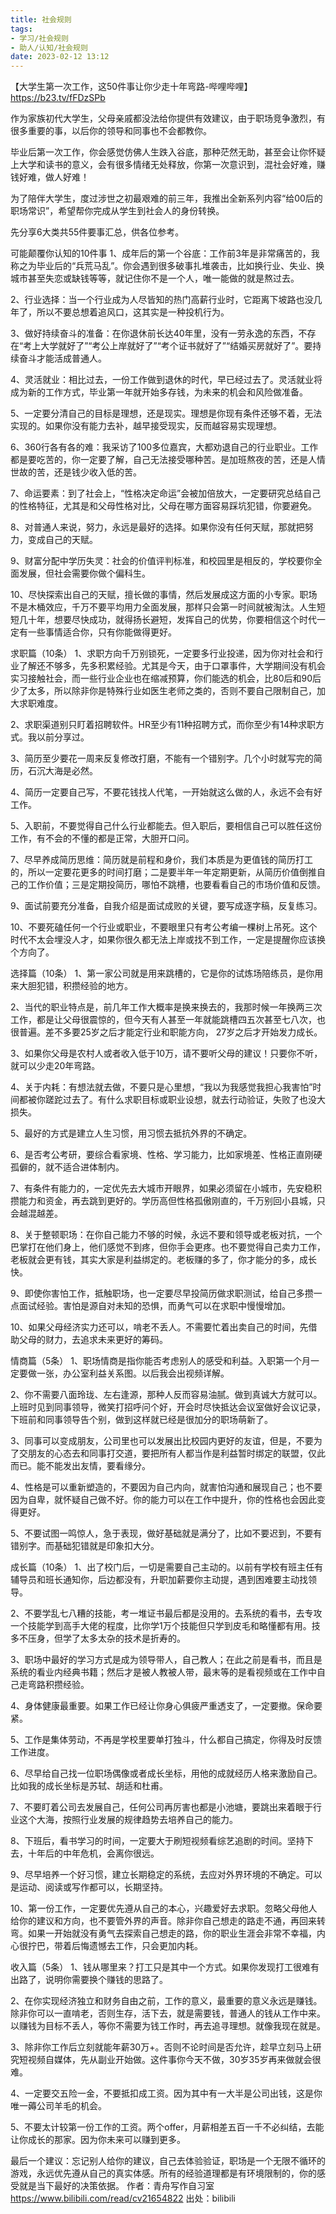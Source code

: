 ```yaml
---
title: 社会规则
tags: 
- 学习/社会规则
- 助人/认知/社会规则
date: 2023-02-12 13:12
---
```

【大学生第一次工作，这50件事让你少走十年弯路-哔哩哔哩】 https://b23.tv/fFDzSPb

作为家族初代大学生，父母亲戚都没法给你提供有效建议，由于职场竞争激烈，有很多重要的事，以后你的领导和同事也不会都教你。

毕业后第一次工作，你会感觉仿佛人生跌入谷底，那种茫然无助，甚至会让你怀疑上大学和读书的意义，会有很多情绪无处释放，你第一次意识到，混社会好难，赚钱好难，做人好难！


为了陪伴大学生，度过涉世之初最艰难的前三年，我推出全新系列内容“给00后的职场常识”，希望帮你完成从学生到社会人的身份转换。

先分享6大类共55件要事汇总，供各位参考。


可能颠覆你认知的10件事
1、成年后的第一个谷底：工作前3年是非常痛苦的，我称之为毕业后的“兵荒马乱”。你会遇到很多破事扎堆袭击，比如换行业、失业、换城市甚至失恋或缺钱等等，就记住你不是一个人，唯一能做的就是熬过去。

2、行业选择：当一个行业成为人尽皆知的热门高薪行业时，它距离下坡路也没几年了，所以不要总想着追风口，这其实是一种投机行为。

3、做好持续奋斗的准备：在你退休前长达40年里，没有一劳永逸的东西，不存在“考上大学就好了”“考公上岸就好了”“考个证书就好了”“结婚买房就好了”。要持续奋斗才能活成普通人。

4、灵活就业：相比过去，一份工作做到退休的时代，早已经过去了。灵活就业将成为新的工作方式，毕业第一年就开始多存钱，为未来的机会和风险做准备。

5、一定要分清自己的目标是理想，还是现实。理想是你现有条件还够不着，无法实现的。如果你没有能力去补，越早接受现实，反而越容易实现理想。

6、360行各有各的难：我采访了100多位嘉宾，大都劝退自己的行业职业。工作都是要吃苦的，你一定要了解，自己无法接受哪种苦。是加班熬夜的苦，还是人情世故的苦，还是钱少收入低的苦。

7、命运要素：到了社会上，“性格决定命运”会被加倍放大，一定要研究总结自己的性格特征，尤其是和父母性格对比，父母在哪方面容易踩坑犯错，你要避免。

8、对普通人来说，努力，永远是最好的选择。如果你没有任何天赋，那就把努力，变成自己的天赋。

9、财富分配中学历失灵：社会的价值评判标准，和校园里是相反的，学校要你全面发展，但社会需要你做个偏科生。

10、尽快探索出自己的天赋，擅长做的事情，然后发展成这方面的小专家。职场不是木桶效应，千万不要平均用力全面发展，那样只会第一时间就被淘汰。人生短短几十年，想要尽快成功，就得扬长避短，发挥自己的优势，你要相信这个时代一定有一些事情适合你，只有你能做得更好。


求职篇（10条）
1、求职方向千万别锁死，一定要多行业投递，因为你对社会和行业了解还不够多，先多积累经验。尤其是今天，由于口罩事件，大学期间没有机会实习接触社会，而一些行业企业也在缩减预算，你们能选的机会，比80后和90后少了太多，所以除非你是特殊行业如医生老师之类的，否则不要自己限制自己，加大求职难度。

2、求职渠道别只盯着招聘软件。HR至少有11种招聘方式，而你至少有14种求职方式。我以前分享过。

3、简历至少要花一周来反复修改打磨，不能有一个错别字。几个小时就写完的简历，石沉大海是必然。

4、简历一定要自己写，不要花钱找人代笔，一开始就这么做的人，永远不会有好工作。

5、入职前，不要觉得自己什么行业都能去。但入职后，要相信自己可以胜任这份工作，有不会的不懂的都是正常，大胆开口问。

7、尽早养成简历思维：简历就是前程和身价，我们本质是为更值钱的简历打工的，所以一定要花更多的时间打磨；二是要半年一年定期更新，从简历价值倒推自己的工作价值；三是定期投简历，哪怕不跳槽，也要看看自己的市场价值和反馈。

9、面试前要充分准备，自我介绍是面试成败的关键，要写成逐字稿，反复练习。

10、不要死磕任何一个行业或职业，不要眼里只有考公考编一棵树上吊死。这个时代不太会埋没人才，如果你很久都无法上岸或找不到工作，一定是提醒你应该换个方向了。


选择篇（10条）
1、第一家公司就是用来跳槽的，它是你的试炼场陪练员，是你用来大胆犯错，积攒经验的地方。

2、当代的职业特点是，前几年工作大概率是换来换去的，我那时候一年换两三次工作，都是让父母很震惊的，但今天有人甚至一年就能跳槽四五次甚至七八次，也很普遍。差不多要25岁之后才能定行业和职能方向， 27岁之后才开始发力成长。

3、如果你父母是农村人或者收入低于10万，请不要听父母的建议！只要你不听，就可以少走20年弯路。

4、关于内耗：有想法就去做，不要只是心里想，“我以为我感觉我担心我害怕”时间都被你蹉跎过去了。有什么求职目标或职业设想，就去行动验证，失败了也没大损失。

5、最好的方式是建立人生习惯，用习惯去抵抗外界的不确定。

6、是否考公考研，要综合看家境、性格、学习能力，比如家境差、性格正直刚硬孤僻的，就不适合进体制内。

7、有条件有能力的，一定优先去大城市开眼界，如果必须留在小城市，先安稳积攒能力和资金，再去跳到更好的。学历高但性格孤傲刚直的，千万别回小县城，只会越混越差。

8、关于整顿职场：在你自己能力不够的时候，永远不要和领导或老板对抗，一个巴掌打在他们身上，他们感觉不到疼，但你手会更疼。也不要觉得自己卖力工作，老板就会更有钱，其实大家是利益绑定的。老板赚的多了，你才能分的多，成长快。

9、即使你害怕工作，抵触职场，也一定要尽早投简历做求职测试，给自己多攒一点面试经验。害怕是源自对未知的恐惧，而勇气可以在求职中慢慢增加。

10、如果父母经济实力还可以，啃老不丢人。不需要忙着出卖自己的时间，先借助父母的财力，去追求未来更好的筹码。


情商篇（5条）
1、职场情商是指你能否考虑别人的感受和利益。入职第一个月一定要做一张，办公室利益关系图。以后我会出视频详解。

2、你不需要八面玲珑、左右逢源，那种人反而容易油腻。做到真诚大方就可以。上班时见到同事领导，微笑打招呼问个好，开会时尽快抵达会议室做好会议记录，下班前和同事领导告个别，做到这样就已经是很加分的职场萌新了。

3、同事可以变成朋友，公司里也可以发展出比校园内更好的友谊，但是，不要为了交朋友的心态去和同事打交道，要把所有人都当作是利益暂时绑定的联盟，仅此而已。能不能发出友情，要看缘分。

4、性格是可以重新塑造的，不要因为自己内向，就害怕沟通和展现自己；也不要因为自卑，就怀疑自己做不好。你的能力可以在工作中提升，你的性格也会因此变得更好。

5、不要试图一鸣惊人，急于表现，做好基础就是满分了，比如不要迟到，不要有错别字。而基础犯错就是印象扣大分。


成长篇（10条）
1、出了校门后，一切是需要自己主动的。以前有学校有班主任有辅导员和班长通知你，后边都没有，升职加薪要你主动提，遇到困难要主动找领导。

2、不要学乱七八糟的技能，考一堆证书最后都是没用的。去系统的看书，去专攻一个技能学到高手大佬的程度，比你学1万个技能但只学到皮毛和略懂都有用。技多不压身，但学了太多太杂的技术是折寿的。

3、职场中最好的学习方式是成为领导带人，自己教人；在此之前是看书，而且是系统的看业内经典书籍；然后才是被人教被人带，最末等的是看视频或在工作中自己走弯路积攒经验。

4、身体健康最重要。如果工作已经让你身心俱疲严重透支了，一定要撤。保命要紧。

5、工作是集体劳动，不再是学校里要单打独斗，什么都自己搞定，你得及时反馈工作进度。

6、尽早给自己找一位职场偶像或者成长坐标，用他的成就经历人格来激励自己。比如我的成长坐标是苏轼、胡适和杜甫。

7、不要盯着公司去发展自己，任何公司再厉害也都是小池塘，要跳出来着眼于行业这个大海，按照行业发展的规律趋势去培养自己的能力。

8、下班后，看书学习的时间，一定要大于刷短视频看综艺追剧的时间。坚持下去，十年后的中年危机，会离你很远。

9、尽早培养一个好习惯，建立长期稳定的系统，去应对外界环境的不确定。可以是运动、阅读或写作都可以，长期坚持。

10、第一份工作，一定要优先遵从自己的本心，兴趣爱好去求职。忽略父母他人给你的建议和方向，也不要管外界的声音。除非你自己想走的路走不通，再回来转弯。如果一开始就没有勇气去探索自己想走的路，你的职业生涯会非常不幸福，内心很拧巴，带着后悔遗憾去工作，只会更加内耗。


收入篇（5条）
1、钱从哪里来？打工只是其中一个方式。如果你发现打工很难有出路了，说明你需要换个赚钱的思路了。

2、在你实现经济独立和财务自由之前，工作的意义，最重要的意义永远是赚钱。除非你可以一直啃老，否则生存，活下去，就是需要钱，普通人的钱从工作中来。以赚钱为目标不丢人，等你不需要为钱工作时，再去追寻理想。就像我现在就是。

3、除非你工作后立刻就能年薪30万+。否则不论时间是否允许，趁早立刻马上研究短视频自媒体，先从副业开始做。这件事你今天不做，30岁35岁再来做就会很难。

4、一定要交五险一金，不要抵扣成工资。因为其中有一大半是公司出钱，这是你唯一薅公司羊毛的机会。

5、不要太计较第一份工作的工资。两个offer，月薪相差五百一千不必纠结，去能让你成长的那家。因为你未来可以赚到更多。


最后一个建议：忘记别人给你的建议，自己去体验验证，职场是一个无限不循环的游戏，永远优先遵从自己的真实体感。所有的经验道理都是有环境限制的，你的感受就是当下最好的决策依据。 作者：青舟写作自习室 https://www.bilibili.com/read/cv21654822 出处：bilibili

